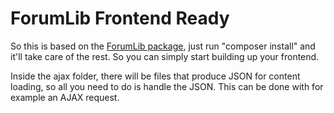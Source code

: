 # ForumLib Frontend Ready

So this is based on the [ForumLib package](https://github.com/Nozemi/ForumLib), just run "composer install" and it'll take care of the rest.
So you can simply start building up your frontend.

Inside the ajax folder, there will be files that produce JSON for content loading, so all you need to
do is handle the JSON. This can be done with for example an AJAX request.
